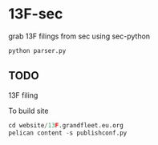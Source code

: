 # 13F-sec
grab 13F filings from sec using sec-python

```python
python parser.py
```

## TODO
13F filing

To build site

```python
cd website/13F.grandfleet.eu.org
pelican content -s publishconf.py
```